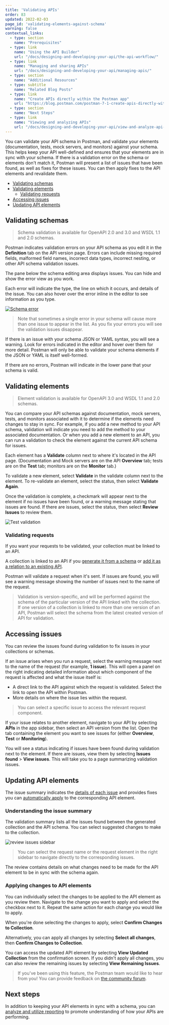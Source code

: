 ```yaml
---
title: 'Validating APIs'
order: 83
updated: 2022-02-03
page_id: 'validating-elements-against-schema'
warning: false
contextual_links:
  - type: section
    name: "Prerequisites"
  - type: link
    name: "Using the API Builder"
    url: "/docs/designing-and-developing-your-api/the-api-workflow/"
  - type: link
    name: "Managing and sharing APIs"
    url: "/docs/designing-and-developing-your-api/managing-apis/"
  - type: section
    name: "Additional Resources"
  - type: subtitle
    name: "Related Blog Posts"
  - type: link
    name: "Create APIs directly within the Postman app"
    url: "https://blog.postman.com/postman-7-1-create-apis-directly-within-the-postman-app/"
  - type: section
    name: "Next Steps"
  - type: link
    name: "Viewing and analyzing APIs"
    url: "/docs/designing-and-developing-your-api/view-and-analyze-api-reports/"
---
```


You can validate your API schema in Postman, and validate your elements (documentation, tests, mock servers, and monitors) against your schema. This helps keep your API well-defined and ensures that your elements are in sync with your schema. If there is a validation error on the schema or elements don't match it, Postman will present a list of issues that have been found, as well as fixes for these issues. You can then apply fixes to the API elements and revalidate them.

* [Validating schemas](#validating-schemas)
* [Validating elements](#validating-elements)
    * [Validating requests](#validating-requests)
* [Accessing issues](#accessing-issues)
* [Updating API elements](#updating-api-elements)

## Validating schemas

> Schema validation is available for OpenAPI 2.0 and 3.0 and WSDL 1.1 and 2.0 schemas.

Postman indicates validation errors on your API schema as you edit it in the **Definition** tab on the API version page. Errors can include missing required fields, malformed field names, incorrect data types, incorrect nesting, or other API schema validation issues.

The pane below the schema editing area displays issues. You can hide and show the error view as you work.

Each error will indicate the type, the line on which it occurs, and details of the issue. You can also hover over the error inline in the editor to see information as you type.

[![Schema error](https://assets.postman.com/postman-docs/schema-validation-error-open-v9.jpg)](https://assets.postman.com/postman-docs/schema-validation-error-open-v9.jpg)

> Note that sometimes a single error in your schema will cause more than one issue to appear in the list. As you fix your errors you will see the validation issues disappear.

If there is an issue with your schema JSON or YAML syntax, you will see a warning. Look for errors indicated in the editor and hover over them for more detail. Postman will only be able to validate your schema elements if the JSON or YAML is itself well-formed.

If there are no errors, Postman will indicate in the lower pane that your schema is valid.

## Validating elements

> Element validation is available for OpenAPI 3.0 and WSDL 1.1 and 2.0 schemas.

You can compare your API schemas against documentation, mock servers, tests, and monitors associated with it to determine if the elements need changes to stay in sync. For example, if you add a new method to your API schema, validation will indicate you need to add the method to your associated documentation. Or when you add a new element to an API, you can run a validation to check the element against the current API schema for issues.

Each element has a **Validate** column next to where it's located in the API page. (Documentation and Mock servers are on the API **Overview** tab; tests are on the **Test** tab; monitors are on the **Monitor** tab.)

To validate a new element, select **Validate** in the validate column next to the element. To re-validate an element, select the status, then select **Validate Again**.

Once the validation is complete, a checkmark will appear next to the element if no issues have been found, or a warning message stating that issues are found. If there are issues, select the status, then select **Review Issues** to review them.

![Test validation](https://assets.postman.com/postman-docs/api-builder-test-validation.jpg)

### Validating requests

If you want your requests to be validated, your collection must be linked to an API.

A collection is linked to an API if you [generate it from a schema](/docs/designing-and-developing-your-api/defining-an-api/#generating-a-collection) or [add it as a relation to an existing API](/docs/designing-and-developing-your-api/developing-an-api/).

Postman will validate a request when it's sent. If issues are found, you will see a warning message showing the number of issues next to the name of the request.

> Validation is version-specific, and will be performed against the schema of the particular version of the API linked with the collection. If one version of a collection is linked to more than one version of an API, Postman will select the schema from the latest created version of API for validation.

## Accessing issues

You can review the issues found during validation to fix issues in your collections or schemas.

If an issue arises when you run a request, select the warning message next to the name of the request (for example, **1 issue**). This will open a panel on the right indicating detailed information about which component of the request is affected and what the issue itself is:

* A direct link to the API against which the request is validated. Select the link to open the API within Postman.
* More details on where the issue lies within the request.

> You can select a specific issue to access the relevant request component.

If your issue relates to another element, navigate to your API by selecting **APIs** in the app sidebar, then select an API version from the list. Open the tab containing the element you want to see issues for (either **Overview**, **Test** or **Monitoring**).

You will see a status indicating if issues have been found during validation next to the element. If there are issues, view them by selecting **Issues found** > **View issues**. This will take you to a page summarizing validation issues.

## Updating API elements

The issue summary indicates the [details of each issue](#understanding-the-issue-summary) and provides fixes you can [automatically apply](#applying-changes-to-api-elements) to the corresponding API element.

### Understanding the issue summary

The validation summary lists all the issues found between the generated collection and the API schema. You can select suggested changes to make to the collection.

![review issues sidebar](https://assets.postman.com/postman-docs/api-builder-validation-sync.jpg)

> You can select the request name or the request element in the right sidebar to navigate directly to the corresponding issues.

The review contains details on what changes need to be made for the API element to be in sync with the schema again.

### Applying changes to API elements

You can individually select the changes to be applied to the API element as you review them. Navigate to the change you want to apply and select the checkbox next to it. Repeat the same action for each change you would like to apply.

When you're done selecting the changes to apply, select **Confirm Changes to Collection**.

Alternatively, you can apply all changes by selecting **Select all changes**, then **Confirm Changes to Collection**.

You can access the updated API element by selecting **View Updated Collection** from the confirmation screen. If you didn't apply all changes, you can also review the remaining issues by selecting **View Remaining Issues**.

> If you've been using this feature, the Postman team would like to hear from you! You can provide feedback on [the community forum](https://community.postman.com/t/user-feedback-updating-api-elements/13308).

## Next steps

In addition to keeping your API elements in sync with a schema, you can [analyze and utilize reporting](/docs/designing-and-developing-your-api/view-and-analyze-api-reports/) to promote understanding of how your APIs are performing.
